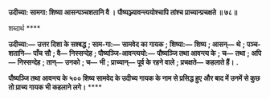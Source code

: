 **उदीच्या: सामगा: शिष्या आसन्पञ्चशतानि वै ।** **पौष्यञ्ज्यावन्त्ययोश्चापि तांश्च प्राच्यान्प्रचक्षते ॥ ७८॥** 

शब्दार्थ **** 

**उदीच्या:—** **उत्तर दिशा के सश्बद्ध** **; साम-गा:—** **सामवेद का गायक** **; शिष्या:—** **शिष्य** **; आसन्—** **थे** **; पञ्च-शतानि—** **पाँच** **सौ** **; वै—** **निस्सन्देह** **; पौष्यञ्जि-आवन्त्ययो:—** **पौष्यञ्जि तथा आवन्त्य के** **; च—** **तथा** **; अपि—** **निस्सन्देह** **; तान्—** **उनको** **; च—** **भी** **; प्राच्यान्—** **पूर्व के रहने वाले** **; प्रचक्षते—** **कहलाते हैं।** **.** 

**पौष्यञ्जि तथा आवन्त्य के ५०० शिष्य सामवेद के उदीच्य गायक के नाम से प्रसिद्ध हुए** **और बाद में उनमें से कुछ तो प्राच्य गायक भी कहलाने लगे।** **** 